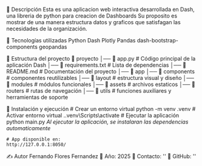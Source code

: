 📌 Descripción
    Esta es una aplicacion web interactiva desarrollada en Dash, una libreria de python para creacion de Dashboards
    Su proposito es mostrar de una manera estructura datos y graficos que satisfagan las necesidades de la organización.

🚀 Tecnologías utilizadas
    Python
    Dash
    Plotly
    Pandas
    dash-bootstrap-components
    geopandas

📂 Estructura del proyecto
    📂 proyecto
    │── 📄 app.py # Código principal de la aplicación Dash
    │── 📄 requirements.txt # Lista de dependencias
    │── 📄 README.md # Documentación del proyecto
    │── 📂 app
        │── 📁 components # componentes reutilizables
        │── 📁 layout # estructura visual y diseño
        │── 📁 modules # módulos funcionales
            │── 📁 assets # archivos estaticos
        │── 📁 routers # rutas de navegación
        │── 📁 utils # funciones auxiliares y herramientas de soporte

🔧 Instalación y ejecución
    # Crear un entorno virtual
    python -m venv .venv 
    # Activar entorno virtual
    .\.venv\Scripts\activate 
    # Ejecutar la aplicación
    python main.py 
    *Al ejecutar la aplicación, se instalaran las dependencias automaticamente*

    # App disponible en:
    http://127.0.0.1:8050/ 

✍️ Autor
    Fernando Flores Fernandez
    📅 Año: 2025
    📧 Contacto: ''
    📂 GitHub: ''